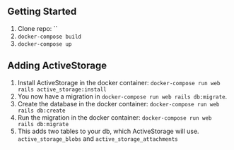## Getting Started
1. Clone repo: ``
2. `docker-compose build`
3. `docker-compose up`

## Adding ActiveStorage
1. Install ActiveStorage in the docker container: `docker-compose run web  rails active_storage:install`
2. You now have a migration in `docker-compose run web rails db:migrate`.
3. Create the database in the docker container: `docker-compose run web rails db:create`
4. Run the migration in the docker container: `docker-compose run web rails db:migrate`
5. This adds two tables to your db, which ActiveStorage will use. `active_storage_blobs` and `active_storage_attachments`




